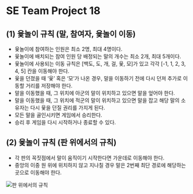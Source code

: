 # SE Team Project 18


## (1) 윷놀이 규칙 (말, 참여자, 윷놀이 이동)

- 윷놀이에 참여하는 인원은 최소 2명, 최대 4명이다.
- 윷놀이에 배치되는 참여 인원 당 배정되는 말의 개수는 최소 2개, 최대 5개이다.
- 윷놀이에 사용되는 이동 규칙은 [백도, 도, 개, 걸, 윷, 모]가 있고 각각 [-1, 1, 2, 3, 4, 5] 칸을 이동해야 한다.
- 윷을 던졌을 때 ‘윷’ 혹은 ‘모’가 나온 경우, 말을 이동하기 전에 다시 던져 추가로 이동할 거리를 저장해야 한다.
- 말을 이동했을 때, 그 위치에 아군의 말이 위치하고 있으면 말을 엎어야 한다.
- 말을 이동했을 때, 그 위치에 적군의 말이 위치하고 있으면 말을 잡고 해당 말의 소유자는 다시 윷을 던질 권리를 가지게 된다.
- 모든 말을 골인시키면 게임에서 승리한다.
- 승리 후 게임을 다시 시작하거나 종료할 수 있다.

## (2) 윷놀이 규칙 (판 위에서의 규칙)

- 각 판의 꼭짓점에서 말이 움직이기 시작한다면 가운데로 이동해야 한다.
- 중앙의 이중 원 위에 위치하지 않고 지나칠 경우 말은 2번째 최단 경로에 해당하는 곳으로 이동해야 한다.

![판 위에서의 규칙]()